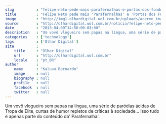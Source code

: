 ```yaml
---
slug          : "felipe-neto-pede-mais-parafernalhas-e-portas-dos-fundos-na-internet"
title         : "Felipe Neto pede mais 'Parafernalhas' e 'Portas dos Fundos' na internet"
image         : "http://img1.olhardigital.uol.com.br/uploads/acervo_imagens/2013/04/20130409132333_660_420.jpg"
source        : "http://olhardigital.uol.com.br/noticia/felipe-neto-pede-mais-parafernalhas-e-portas-dos-fundos-na-internet/33761"
date          : "2013-04-09T14:50:00-03:00"
description   : "Um vovô vlogueiro sem papas na língua, uma série de paródias ácidas de Tropa de Elite, curtas de humor repletos de críticas à sociedade... Isso tudo é apenas parte do conteúdo da' Parafernalha'."
categories    : ['technology']
tags          : ['Olhar Digital']
site          :
    title     : "Olhar Digital"
    url       : "http://olhardigital.uol.com.br"
    locale    : "pt_BR"
author        :
    name      : "Kaluan Bernardo"
    image     : null
    biography : null
    profile   : null
    facebook  : null
    twitter   : null
---
```


Um vovô vlogueiro sem papas na língua, uma série de paródias ácidas de Tropa de Elite, curtas de humor repletos de críticas à sociedade... Isso tudo é apenas parte do conteúdo da' Parafernalha'.
